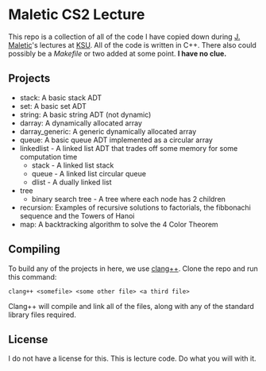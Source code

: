 # Maletic CS2 Lecture

This repo is a collection of all of the code I have copied down during [J. Maletic](http://www.cs.kent.edu/~jmaletic/ "J. Maletic's website")'s lectures at [KSU](https://www.kent.edu/cs "Kent State University").
All of the code is written in C++. There also could possibly be a *Makefile* or two added at some point. **I have no clue.**

## Projects
- stack: A basic stack ADT
- set: A basic set ADT
- string: A basic string ADT (not dynamic)
- darray: A dynamically allocated array
- darray_generic: A generic dynamically allocated array
- queue: A basic queue ADT implemented as a circular array
- linkedlist - A linked list ADT that trades off some memory for some computation time
    - stack - A linked list stack
    - queue - A linked list circular queue
    - dlist - A dually linked list
- tree
    - binary search tree - A tree where each node has 2 children
- recursion: Examples of recursive solutions to factorials, the fibbonachi sequence and the Towers of Hanoi
- map: A backtracking algorithm to solve the 4 Color Theorem 

## Compiling
To build any of the projects in here, we use [clang++](https://clang.llvm.org/ "clang++ website"). Clone the repo and run this command:
```terminal
clang++ <somefile> <some other file> <a third file>
```

Clang++ will compile and link all of the files, along with any of the standard library files required.

## License
I do not have a license for this. This is lecture code. Do what you will with it.
